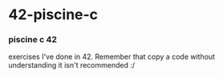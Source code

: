 # 42-piscine-c

### piscine c 42

exercises I've done in 42. Remember that copy a code without understanding it isn't recommended :/ 